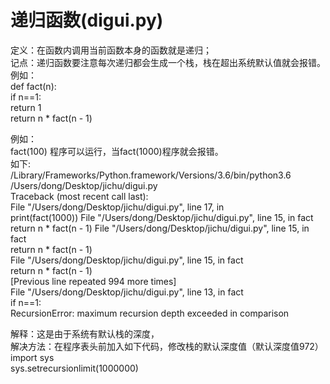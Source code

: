 # 递归函数(digui.py)
定义：在函数内调用当前函数本身的函数就是递归；</br>
记点：递归函数要注意每次递归都会生成一个栈，栈在超出系统默认值就会报错。</br>
例如：</br>
def fact(n):</br>
    if n==1:</br>
        return 1</br>
    return n * fact(n - 1)</br>
    
 例如：</br>
 fact(100) 程序可以运行，当fact(1000)程序就会报错。</br>
 如下:</br>
 /Library/Frameworks/Python.framework/Versions/3.6/bin/python3.6 /Users/dong/Desktop/jichu/digui.py </br>
Traceback (most recent call last): </br>
  File "/Users/dong/Desktop/jichu/digui.py", line 17, in <module> </br>
    print(fact(1000))
  File "/Users/dong/Desktop/jichu/digui.py", line 15, in fact </br>
    return n * fact(n - 1)
  File "/Users/dong/Desktop/jichu/digui.py", line 15, in fact </br>
    return n * fact(n - 1) </br>
  File "/Users/dong/Desktop/jichu/digui.py", line 15, in fact </br>
    return n * fact(n - 1) </br>
  [Previous line repeated 994 more times] </br>
  File "/Users/dong/Desktop/jichu/digui.py", line 13, in fact </br>
    if n==1: </br>
RecursionError: maximum recursion depth exceeded in comparison </br>

解释：这是由于系统有默认栈的深度，</br>
解决方法：在程序表头前加入如下代码，修改栈的默认深度值（默认深度值972）</br>
import sys</br>
sys.setrecursionlimit(1000000) </br>

 
